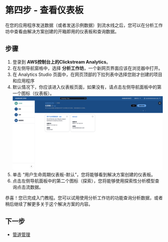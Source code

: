 # 第四步 - 查看仪表板
在您的应用程序发送数据（或者发送示例数据）到流水线之后，您可以在分析工作坊中查看由解决方案创建的开箱即用的仪表板和查询数据。

## 步骤

1. 登录到 **AWS控制台上的Clickstream Analytics**。
2. 在左侧导航窗格中，选择 **分析工作坊**，一个新网页界面应该在浏览器中打开。
3. 在 Analytics Studio 页面中，在网页顶部的下拉列表中选择您刚才创建的项目和应用程序
4. 默认情况下，你应该进入仪表板页面，如果没有，请点击左侧导航面板中的第一个图标（仪表板）。
      ![qs-dashboard](../images/get-started/explore-dashboard-zh.png)
5. 单击 “用户生命周期仪表板-默认”，您将能够看到解决方案创建的仪表板。
6. 点击左侧导航面板中的第二个图标（探索），您将能够使用探索性分析模型查询点击流数据。

恭喜！您已完成入门教程。您可以试用使用分析工作坊的功能查询分析数据，或者稍后继续了解更多关于这个解决方案的内容。

## 下一步

* [管道管理](../pipeline-mgmt/index.md)